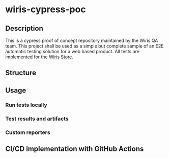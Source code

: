 # wiris-cypress-poc

## Description
This is a cypress proof of concept repository maintained by the Wiris QA team. This project shall be used as a simple but complete sample of an E2E automatic testing solution for a web based product. All tests are implemented for the [Wiris Store](https://store.wiris.com/en).

## Structure

## Usage 

### Run tests locally

### Test results and artifacts

### Custom reporters


## CI/CD implementation with GitHub Actions
